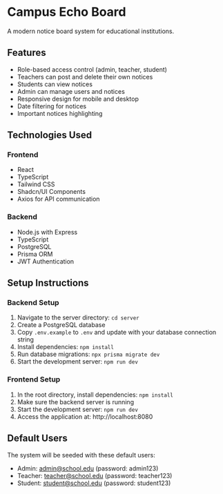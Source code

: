 
# Campus Echo Board

A modern notice board system for educational institutions.

## Features

- Role-based access control (admin, teacher, student)
- Teachers can post and delete their own notices
- Students can view notices
- Admin can manage users and notices
- Responsive design for mobile and desktop
- Date filtering for notices
- Important notices highlighting

## Technologies Used

### Frontend
- React
- TypeScript
- Tailwind CSS
- Shadcn/UI Components
- Axios for API communication

### Backend
- Node.js with Express
- TypeScript
- PostgreSQL
- Prisma ORM
- JWT Authentication

## Setup Instructions

### Backend Setup
1. Navigate to the server directory: `cd server`
2. Create a PostgreSQL database
3. Copy `.env.example` to `.env` and update with your database connection string
4. Install dependencies: `npm install`
5. Run database migrations: `npx prisma migrate dev`
6. Start the development server: `npm run dev`

### Frontend Setup
1. In the root directory, install dependencies: `npm install`
2. Make sure the backend server is running
3. Start the development server: `npm run dev`
4. Access the application at: http://localhost:8080

## Default Users

The system will be seeded with these default users:
- Admin: admin@school.edu (password: admin123)
- Teacher: teacher@school.edu (password: teacher123)
- Student: student@school.edu (password: student123)
